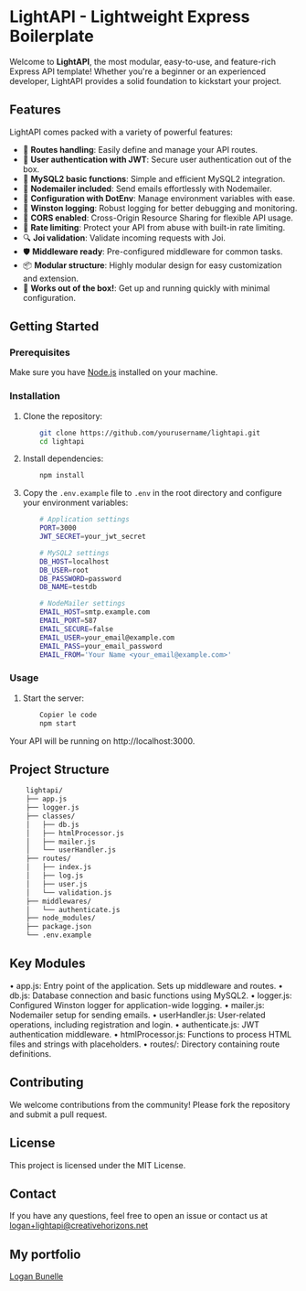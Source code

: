 # LightAPI - Lightweight Express Boilerplate

Welcome to **LightAPI**, the most modular, easy-to-use, and feature-rich Express API template! Whether you're a beginner or an experienced developer, LightAPI provides a solid foundation to kickstart your project.

## Features

LightAPI comes packed with a variety of powerful features:

- 🔄 **Routes handling**: Easily define and manage your API routes.
- 🔐 **User authentication with JWT**: Secure user authentication out of the box.
- 💾 **MySQL2 basic functions**: Simple and efficient MySQL2 integration.
- 📧 **Nodemailer included**: Send emails effortlessly with Nodemailer.
- 🔧 **Configuration with DotEnv**: Manage environment variables with ease.
- 📝 **Winston logging**: Robust logging for better debugging and monitoring.
- 📡 **CORS enabled**: Cross-Origin Resource Sharing for flexible API usage.
- 🚫 **Rate limiting**: Protect your API from abuse with built-in rate limiting.
- 🔍 **Joi validation**: Validate incoming requests with Joi.
- 🛡️ **Middleware ready**: Pre-configured middleware for common tasks.
- 📦 **Modular structure**: Highly modular design for easy customization and extension.
- 🚀 **Works out of the box!**: Get up and running quickly with minimal configuration.

## Getting Started

### Prerequisites

Make sure you have [Node.js](https://nodejs.org/) installed on your machine.

### Installation

1. Clone the repository:
    ```sh
        git clone https://github.com/yourusername/lightapi.git
        cd lightapi
    ```

2. Install dependencies:
    ```sh
        npm install
    ```

3. Copy the `.env.example` file to `.env` in the root directory and configure your environment variables:
    ```bash
        # Application settings
        PORT=3000
        JWT_SECRET=your_jwt_secret

        # MySQL2 settings
        DB_HOST=localhost
        DB_USER=root
        DB_PASSWORD=password
        DB_NAME=testdb

        # NodeMailer settings
        EMAIL_HOST=smtp.example.com
        EMAIL_PORT=587
        EMAIL_SECURE=false
        EMAIL_USER=your_email@example.com
        EMAIL_PASS=your_email_password
        EMAIL_FROM='Your Name <your_email@example.com>'
    ```

### Usage

1. Start the server:
    ```sh
        Copier le code
        npm start
    ```

Your API will be running on http://localhost:3000.

## Project Structure

```bash
    lightapi/
    ├── app.js
    ├── logger.js
    ├── classes/
    │   ├── db.js
    │   ├── htmlProcessor.js
    │   ├── mailer.js
    │   └── userHandler.js
    ├── routes/
    │   ├── index.js
    │   ├── log.js
    │   ├── user.js
    │   └── validation.js
    ├── middlewares/
    │   └── authenticate.js
    ├── node_modules/
    ├── package.json
    └── .env.example
```

## Key Modules

• app.js: Entry point of the application. Sets up middleware and routes.
• db.js: Database connection and basic functions using MySQL2.
• logger.js: Configured Winston logger for application-wide logging.
• mailer.js: Nodemailer setup for sending emails.
• userHandler.js: User-related operations, including registration and login.
• authenticate.js: JWT authentication middleware.
• htmlProcessor.js: Functions to process HTML files and strings with placeholders.
• routes/: Directory containing route definitions.

## Contributing
We welcome contributions from the community! Please fork the repository and submit a pull request.

## License
This project is licensed under the MIT License.

## Contact
If you have any questions, feel free to open an issue or contact us at logan+lightapi@creativehorizons.net

## My portfolio

[Logan Bunelle](https://loganbunelle.com/)